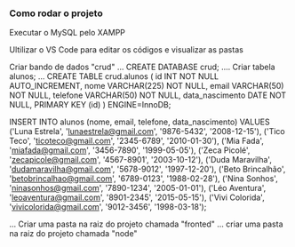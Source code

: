 ### Como rodar o projeto 

Executar o MySQL pelo XAMPP

Ultilizar o VS Code para editar os códigos e visualizar as pastas

Criar bando de dados "crud"
...
CREATE DATABASE crud;
....
Criar tabela alunos;
...
CREATE TABLE crud.alunos (
    id INT NOT NULL AUTO_INCREMENT,
    nome VARCHAR(225) NOT NULL,
    email VARCHAR(50) NOT NULL,
    telefone VARCHAR(50) NOT NULL,
    data_nascimento DATE NOT NULL,
    PRIMARY KEY (id)
) ENGINE=InnoDB;

INSERT INTO alunos (nome, email, telefone, data_nascimento) VALUES 
('Luna Estrela', 'lunaestrela@gmail.com', '9876-5432', '2008-12-15'),
('Tico Teco', 'ticoteco@gmail.com', '2345-6789', '2010-01-30'),
('Mia Fada', 'miafada@gmail.com', '3456-7890', '1999-05-05'),
('Zeca Picolé', 'zecapicole@gmail.com', '4567-8901', '2003-10-12'),
('Duda Maravilha', 'dudamaravilha@gmail.com', '5678-9012', '1997-12-20'),
('Beto Brincalhão', 'betobrincalhao@gmail.com', '6789-0123', '1988-02-28'),
('Nina Sonhos', 'ninasonhos@gmail.com', '7890-1234', '2005-01-01'),
('Léo Aventura', 'leoaventura@gmail.com', '8901-2345', '2015-05-15'),
('Vivi Colorida', 'vivicolorida@gmail.com', '9012-3456', '1998-03-18');

...
Criar uma pasta na raiz do projeto chamada "fronted"
...
criar uma pasta na raiz do  projeto chamada "node"